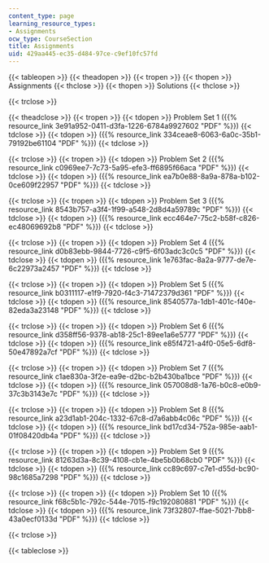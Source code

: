 ```yaml
---
content_type: page
learning_resource_types:
- Assignments
ocw_type: CourseSection
title: Assignments
uid: 429aa445-ec35-d484-97ce-c9ef10fc57fd
---
```


{{< tableopen >}}
{{< theadopen >}}
{{< tropen >}}
{{< thopen >}}
Assignments
{{< thclose >}}
{{< thopen >}}
Solutions
{{< thclose >}}

{{< trclose >}}

{{< theadclose >}}
{{< tropen >}}
{{< tdopen >}}
Problem Set 1 ({{% resource_link 3e91a952-0411-d3fa-1226-6784a9927602 "PDF" %}})
{{< tdclose >}}
{{< tdopen >}}
({{% resource_link 334ceae8-6063-6a0c-35b1-79192be61104 "PDF" %}})
{{< tdclose >}}

{{< trclose >}}
{{< tropen >}}
{{< tdopen >}}
Problem Set 2 ({{% resource_link c0969ee7-7c73-5a95-efe3-ff6895f66aca "PDF" %}})
{{< tdclose >}}
{{< tdopen >}}
({{% resource_link ea7b0e88-8a9a-878a-b102-0ce609f22957 "PDF" %}})
{{< tdclose >}}

{{< trclose >}}
{{< tropen >}}
{{< tdopen >}}
Problem Set 3 ({{% resource_link 8543b757-a3f4-1f99-a548-2d8d4a59789c "PDF" %}})
{{< tdclose >}}
{{< tdopen >}}
({{% resource_link ecc464e7-75c2-b58f-c826-ec48069692b8 "PDF" %}})
{{< tdclose >}}

{{< trclose >}}
{{< tropen >}}
{{< tdopen >}}
Problem Set 4 ({{% resource_link d0b83ebb-9844-7726-c9f5-6f03adc3c0c5 "PDF" %}})
{{< tdclose >}}
{{< tdopen >}}
({{% resource_link 1e763fac-8a2a-9777-de7e-6c22973a2457 "PDF" %}})
{{< tdclose >}}

{{< trclose >}}
{{< tropen >}}
{{< tdopen >}}
Problem Set 5 ({{% resource_link b0311117-e1f9-7920-f4c3-71472379d361 "PDF" %}})
{{< tdclose >}}
{{< tdopen >}}
({{% resource_link 8540577a-1db1-401c-f40e-82eda3a23148 "PDF" %}})
{{< tdclose >}}

{{< trclose >}}
{{< tropen >}}
{{< tdopen >}}
Problem Set 6 ({{% resource_link d358ff56-9378-ab18-25c1-89ee1a6e5777 "PDF" %}})
{{< tdclose >}}
{{< tdopen >}}
({{% resource_link e85f4721-a4f0-05e5-6df8-50e47892a7cf "PDF" %}})
{{< tdclose >}}

{{< trclose >}}
{{< tropen >}}
{{< tdopen >}}
Problem Set 7 ({{% resource_link c1ae830a-3f2e-ea9e-d2bc-b2b430ba1bce "PDF" %}})
{{< tdclose >}}
{{< tdopen >}}
({{% resource_link 057008d8-1a76-b0c8-e0b9-37c3b3143e7c "PDF" %}})
{{< tdclose >}}

{{< trclose >}}
{{< tropen >}}
{{< tdopen >}}
Problem Set 8 ({{% resource_link a23d1ab1-204c-1332-67c8-d7a6abb4c06c "PDF" %}})
{{< tdclose >}}
{{< tdopen >}}
({{% resource_link bd17cd34-752a-985e-aab1-01f08420db4a "PDF" %}})
{{< tdclose >}}

{{< trclose >}}
{{< tropen >}}
{{< tdopen >}}
Problem Set 9 ({{% resource_link 81263d3a-8c39-4108-cb1e-4be5b0b68cb0 "PDF" %}})
{{< tdclose >}}
{{< tdopen >}}
({{% resource_link cc89c697-c7e1-d55d-bc90-98c1685a7298 "PDF" %}})
{{< tdclose >}}

{{< trclose >}}
{{< tropen >}}
{{< tdopen >}}
Problem Set 10 ({{% resource_link f68c5b1c-792c-544e-7015-f9c192080881 "PDF" %}})
{{< tdclose >}}
{{< tdopen >}}
({{% resource_link 73f32807-ffae-5021-7bb8-43a0ecf0133d "PDF" %}})
{{< tdclose >}}

{{< trclose >}}

{{< tableclose >}}